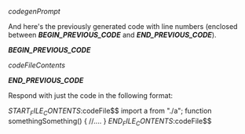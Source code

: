 $codegenPrompt$

And here's the previously generated code with line numbers (enclosed between ___BEGIN_PREVIOUS_CODE___ and ___END_PREVIOUS_CODE___).

___BEGIN_PREVIOUS_CODE___

$codeFileContents$

___END_PREVIOUS_CODE___

Respond with just the code in the following format:

$START_FILE_CONTENTS:$codeFile$$
import a from "./a";
function somethingSomething() {
  //....
}
$END_FILE_CONTENTS:$codeFile$$